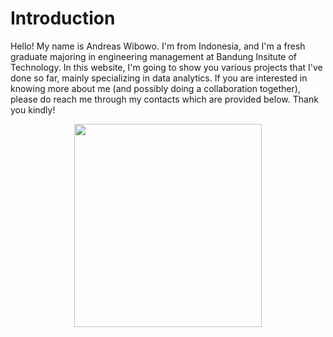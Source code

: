 <h1>Introduction</h1>
Hello! My name is Andreas Wibowo. I'm from Indonesia, and I'm a fresh graduate majoring in engineering management at Bandung Insitute of Technology. In this website, I'm going to show you various projects that I've done so far, mainly specializing in data analytics. If you are interested in knowing more about me (and possibly doing a collaboration together), please do reach me through my contacts which are provided below. Thank you kindly!

<p align="center">
   <img src="https://user-images.githubusercontent.com/49559301/205840230-1c5a9b9b-2b3f-4612-86df-1d725aa70190.jpg)" width="300" height="325" />
</p>
  
